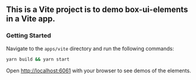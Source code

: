 ## This is a Vite project is to demo box-ui-elements in a Vite app.

### Getting Started
Navigate to the `apps/vite` directory and run the following commands:

```bash
yarn build && yarn start
```

Open [http://localhost:6061](http://localhost:6061) with your browser to see demos of the elements.

